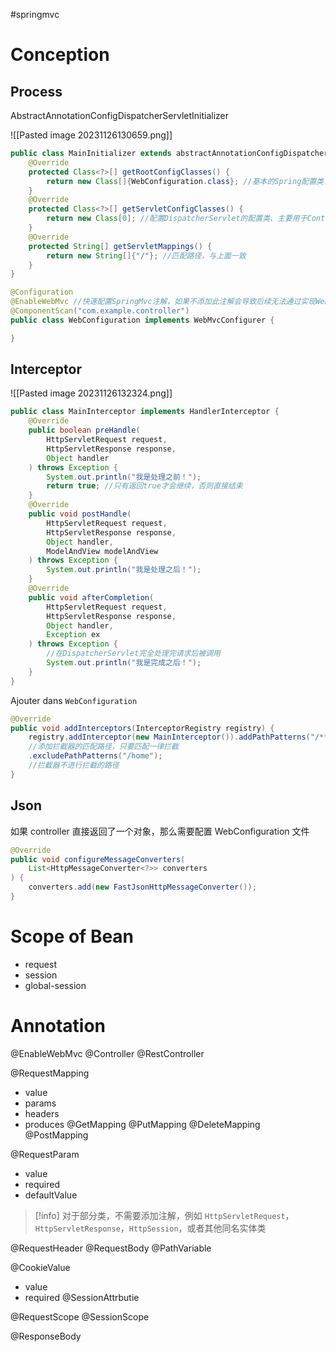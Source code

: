 #springmvc

# Conception

## Process

AbstractAnnotationConfigDispatcherServletInitializer

![[Pasted image 20231126130659.png]]


```java
public class MainInitializer extends abstractAnnotationConfigDispatcherServletInitializer { 
	@Override 
	protected Class<?>[] getRootConfigClasses() {
		return new Class[]{WebConfiguration.class}; //基本的Spring配置类，一般用于业务层配置 
	} 
	@Override 
	protected Class<?>[] getServletConfigClasses() { 
		return new Class[0]; //配置DispatcherServlet的配置类、主要用于Controller等配置，这里为了教学简单，就不分这么详细了，只使用上面的基本配置类 
	} 
	@Override 
	protected String[] getServletMappings() { 
		return new String[]{"/"}; //匹配路径，与上面一致 
	} 
}
```

```java
@Configuration 
@EnableWebMvc //快速配置SpringMvc注解，如果不添加此注解会导致后续无法通过实现WebMvcConfigurer接口进行自定义配置 
@ComponentScan("com.example.controller") 
public class WebConfiguration implements WebMvcConfigurer {

}
```

## Interceptor

![[Pasted image 20231126132324.png]]

```java
public class MainInterceptor implements HandlerInterceptor { 
	@Override 
	public boolean preHandle(
		HttpServletRequest request, 
		HttpServletResponse response, 
		Object handler
	) throws Exception { 
		System.out.println("我是处理之前！"); 
		return true; //只有返回true才会继续，否则直接结束 
	} 
	@Override 
	public void postHandle(
		HttpServletRequest request, 
		HttpServletResponse response, 
		Object handler, 
		ModelAndView modelAndView
	) throws Exception { 
		System.out.println("我是处理之后！"); 
	} 
	@Override 
	public void afterCompletion(
		HttpServletRequest request, 
		HttpServletResponse response, 
		Object handler, 
		Exception ex
	) throws Exception { 
		//在DispatcherServlet完全处理完请求后被调用 
		System.out.println("我是完成之后！"); 
	} 
}
```

Ajouter dans `WebConfiguration`

```java
@Override 
public void addInterceptors(InterceptorRegistry registry) {
	registry.addInterceptor(new MainInterceptor()).addPathPatterns("/**") 
	//添加拦截器的匹配路径，只要匹配一律拦截 
	.excludePathPatterns("/home"); 
	//拦截器不进行拦截的路径 
}
```

## Json

如果 controller 直接返回了一个对象，那么需要配置 WebConfiguration 文件

```java
@Override 
public void configureMessageConverters(
	List<HttpMessageConverter<?>> converters
) { 
	converters.add(new FastJsonHttpMessageConverter()); 
}
```

# Scope of Bean

- request
- session
- global-session

# Annotation

@EnableWebMvc
@Controller
@RestController

@RequestMapping
- value
- params
- headers
- produces
@GetMapping
@PutMapping
@DeleteMapping
@PostMapping

@RequestParam
- value
- required
- defaultValue

> [!info] 
>  对于部分类，不需要添加注解，例如 `HttpServletRequest`，`HttpServletResponse`，`HttpSession`，或者其他同名实体类

@RequestHeader
@RequestBody
@PathVariable

@CookieValue
- value
- required
@SessionAttrbutie

@RequestScope
@SessionScope

@ResponseBody